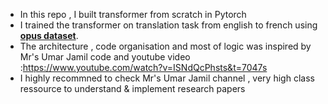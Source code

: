 - In this repo , I built transformer from scratch in Pytorch
- I trained the transformer on translation task from english to french using **[opus dataset](https://huggingface.co/datasets/Helsinki-NLP/opus_books)**.
- The architecture , code organisation and most of logic was inspired by Mr's Umar Jamil code and youtube video :https://www.youtube.com/watch?v=ISNdQcPhsts&t=7047s
- I highly recommned to check Mr's Umar Jamil channel , very high class ressource to understand & implement research papers
